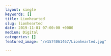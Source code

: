 ```yaml
---
layout: single
keywords: []
title: Lionhearted
slug: lionhearted
date: 2019-11-01 07:00:00 +0000
medium: Digital
categories: []
featured_image: "/v1574061467/Lionhearted.jpg"

---
```

